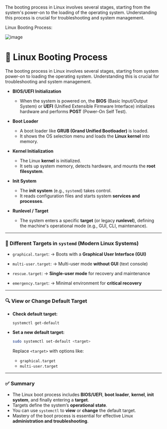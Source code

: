 The booting process in Linux involves several stages, starting from the system's power-on to the loading of the operating system. Understanding this process is crucial for troubleshooting and system management.

Linux Booting Process:

![image](https://github.com/user-attachments/assets/2cf203ff-fd8a-440e-8f1e-d05144c679c3)


# 🐧 Linux Booting Process

The booting process in Linux involves several stages, starting from system power-on to loading the operating system. Understanding this is crucial for troubleshooting and system management.


* **BIOS/UEFI Initialization**

  * When the system is powered on, the **BIOS** (Basic Input/Output System) or **UEFI** (Unified Extensible Firmware Interface) initializes hardware and performs **POST** (Power-On Self Test).

* **Boot Loader**

  * A boot loader like **GRUB (Grand Unified Bootloader)** is loaded.
  * It shows the OS selection menu and loads the **Linux kernel** into memory.

* **Kernel Initialization**

  * The Linux **kernel** is initialized.
  * It sets up system memory, detects hardware, and mounts the **root filesystem**.

* **Init System**

  * The **init system** (e.g., `systemd`) takes control.
  * It reads configuration files and starts system **services and processes**.

* **Runlevel / Target**

  * The system enters a specific **target** (or legacy **runlevel**), defining the machine's operational mode (e.g., GUI, CLI, maintenance).

---

### 🎯 Different Targets in `systemd` (Modern Linux Systems)

* `graphical.target`:
  → Boots with a **Graphical User Interface (GUI)**

* `multi-user.target`:
  → Multi-user mode **without GUI** (text console)

* `rescue.target`:
  → **Single-user mode** for recovery and maintenance

* `emergency.target`:
  → Minimal environment for **critical recovery**

---

### 🔍 View or Change Default Target

* **Check default target:**

  ```bash
  systemctl get-default
  ```

* **Set a new default target:**

  ```bash
  sudo systemctl set-default <target>
  ```

  Replace `<target>` with options like:

  * `graphical.target`
  * `multi-user.target`

---

### ✅ Summary

* The Linux boot process includes **BIOS/UEFI**, **boot loader**, **kernel**, **init system**, and finally entering a **target**.
* Targets define the system’s **operational state**.
* You can use `systemctl` to **view** or **change** the default target.
* Mastery of the boot process is essential for effective Linux **administration and troubleshooting**.

